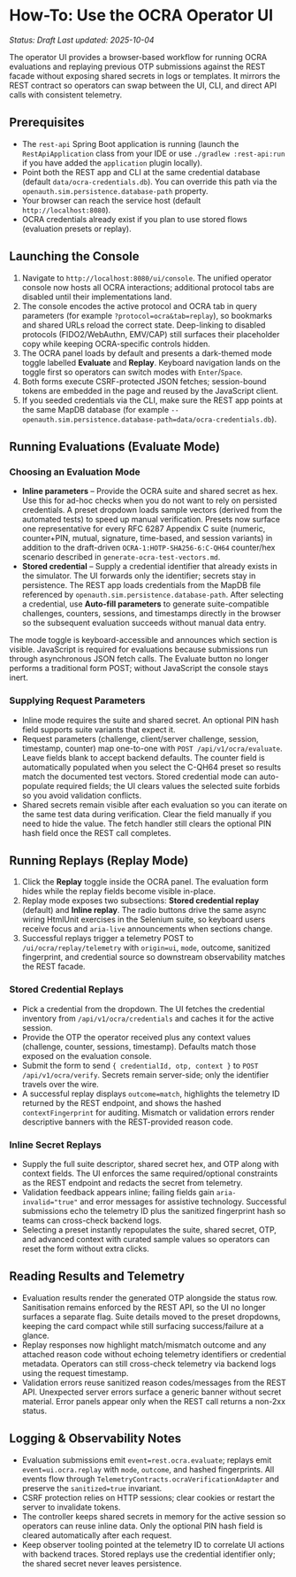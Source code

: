 # How-To: Use the OCRA Operator UI

_Status: Draft_
_Last updated: 2025-10-04_

The operator UI provides a browser-based workflow for running OCRA evaluations and replaying
previous OTP submissions against the REST facade without exposing shared secrets in logs or
templates. It mirrors the REST contract so operators can swap between the UI, CLI, and direct API
calls with consistent telemetry.

## Prerequisites
- The `rest-api` Spring Boot application is running (launch the `RestApiApplication` class from your IDE or use `./gradlew :rest-api:run` if you have added the `application` plugin locally).
- Point both the REST app and CLI at the same credential database (default `data/ocra-credentials.db`). You can override this path via the `openauth.sim.persistence.database-path` property.
- Your browser can reach the service host (default `http://localhost:8080`).
- OCRA credentials already exist if you plan to use stored flows (evaluation presets or replay).

## Launching the Console
1. Navigate to `http://localhost:8080/ui/console`. The unified operator console now hosts all OCRA interactions; additional protocol tabs are disabled until their implementations land.
2. The console encodes the active protocol and OCRA tab in query parameters (for example `?protocol=ocra&tab=replay`), so bookmarks and shared URLs reload the correct state. Deep-linking to disabled protocols (FIDO2/WebAuthn, EMV/CAP) still surfaces their placeholder copy while keeping OCRA-specific controls hidden.
3. The OCRA panel loads by default and presents a dark-themed mode toggle labelled **Evaluate** and **Replay**. Keyboard navigation lands on the toggle first so operators can switch modes with `Enter`/`Space`.
4. Both forms execute CSRF-protected JSON fetches; session-bound tokens are embedded in the page and reused by the JavaScript client.
5. If you seeded credentials via the CLI, make sure the REST app points at the same MapDB database (for example `--openauth.sim.persistence.database-path=data/ocra-credentials.db`).

## Running Evaluations (Evaluate Mode)

### Choosing an Evaluation Mode
- **Inline parameters** – Provide the OCRA suite and shared secret as hex. Use this for ad-hoc checks when you do not want to rely on persisted credentials. A preset dropdown loads sample vectors (derived from the automated tests) to speed up manual verification. Presets now surface one representative for every RFC 6287 Appendix C suite (numeric, counter+PIN, mutual, signature, time-based, and session variants) in addition to the draft-driven `OCRA-1:HOTP-SHA256-6:C-QH64` counter/hex scenario described in `generate-ocra-test-vectors.md`.
- **Stored credential** – Supply a credential identifier that already exists in the simulator. The UI forwards only the identifier; secrets stay in persistence. The REST app loads credentials from the MapDB file referenced by `openauth.sim.persistence.database-path`. After selecting a credential, use **Auto-fill parameters** to generate suite-compatible challenges, counters, sessions, and timestamps directly in the browser so the subsequent evaluation succeeds without manual data entry.

The mode toggle is keyboard-accessible and announces which section is visible. JavaScript is required for evaluations because submissions run through asynchronous JSON fetch calls. The Evaluate button no longer performs a traditional form POST; without JavaScript the console stays inert.

### Supplying Request Parameters
- Inline mode requires the suite and shared secret. An optional PIN hash field supports suite variants that expect it.
- Request parameters (challenge, client/server challenge, session, timestamp, counter) map one-to-one with `POST /api/v1/ocra/evaluate`. Leave fields blank to accept backend defaults. The counter field is automatically populated when you select the C-QH64 preset so results match the documented test vectors. Stored credential mode can auto-populate required fields; the UI clears values the selected suite forbids so you avoid validation conflicts.
- Shared secrets remain visible after each evaluation so you can iterate on the same test data during verification. Clear the field manually if you need to hide the value. The fetch handler still clears the optional PIN hash field once the REST call completes.

## Running Replays (Replay Mode)
1. Click the **Replay** toggle inside the OCRA panel. The evaluation form hides while the replay fields become visible in-place.
2. Replay mode exposes two subsections: **Stored credential replay** (default) and **Inline replay**. The radio buttons drive the same async wiring HtmlUnit exercises in the Selenium suite, so keyboard users receive focus and `aria-live` announcements when sections change.
3. Successful replays trigger a telemetry POST to `/ui/ocra/replay/telemetry` with `origin=ui`, `mode`, outcome, sanitized fingerprint, and credential source so downstream observability matches the REST facade.

### Stored Credential Replays
- Pick a credential from the dropdown. The UI fetches the credential inventory from `/api/v1/ocra/credentials` and caches it for the active session.
- Provide the OTP the operator received plus any context values (challenge, counter, sessions, timestamp). Defaults match those exposed on the evaluation console.
- Submit the form to send `{ credentialId, otp, context }` to `POST /api/v1/ocra/verify`. Secrets remain server-side; only the identifier travels over the wire.
- A successful replay displays `outcome=match`, highlights the telemetry ID returned by the REST endpoint, and shows the hashed `contextFingerprint` for auditing. Mismatch or validation errors render descriptive banners with the REST-provided reason code.

### Inline Secret Replays
- Supply the full suite descriptor, shared secret hex, and OTP along with context fields. The UI enforces the same required/optional constraints as the REST endpoint and redacts the secret from telemetry.
- Validation feedback appears inline; failing fields gain `aria-invalid="true"` and error messages for assistive technology. Successful submissions echo the telemetry ID plus the sanitized fingerprint hash so teams can cross-check backend logs.
- Selecting a preset instantly repopulates the suite, shared secret, OTP, and advanced context with curated sample values so operators can reset the form without extra clicks.

## Reading Results and Telemetry
- Evaluation results render the generated OTP alongside the status row. Sanitisation remains enforced by the REST API, so the UI no longer surfaces a separate flag. Suite details moved to the preset dropdowns, keeping the card compact while still surfacing success/failure at a glance.
- Replay responses now highlight match/mismatch outcome and any attached reason code without echoing telemetry identifiers or credential metadata. Operators can still cross-check telemetry via backend logs using the request timestamp.
- Validation errors reuse sanitized reason codes/messages from the REST API. Unexpected server errors surface a generic banner without secret material. Error panels appear only when the REST call returns a non-2xx status.

## Logging & Observability Notes
- Evaluation submissions emit `event=rest.ocra.evaluate`; replays emit `event=ui.ocra.replay` with `mode`, `outcome`, and hashed fingerprints. All events flow through `TelemetryContracts.ocraVerificationAdapter` and preserve the `sanitized=true` invariant.
- CSRF protection relies on HTTP sessions; clear cookies or restart the server to invalidate tokens.
- The controller keeps shared secrets in memory for the active session so operators can reuse inline data. Only the optional PIN hash field is cleared automatically after each request.
- Keep observer tooling pointed at the telemetry ID to correlate UI actions with backend traces. Stored replays use the credential identifier only; the shared secret never leaves persistence.
